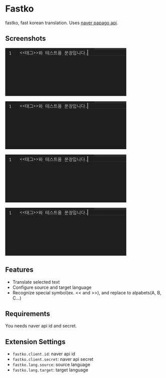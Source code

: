 # Fastko
fastko, fast korean translation. Uses [naver papago api](https://developers.naver.com/docs/common/openapiguide/).

## Screenshots
![1](https://github.com/preeded/fastko/blob/main/images/1.png)

![2](https://github.com/preeded/fastko/blob/main/images/1.png)

![3](https://github.com/preeded/fastko/blob/main/images/1.png)

![4](https://github.com/preeded/fastko/blob/main/images/1.png)

## Features

* Translate selected text
* Configure source and target language
* Recognize special symbol(ex. << and >>), and replace to alpabets(A, B, C...)

## Requirements

You needs naver api id and secret.

## Extension Settings

* `fastko.client.id`: naver api id
* `fastko.client.secret`: naver api secret
* `fastko.lang.source`: source language
* `fastko.lang.target`: target language